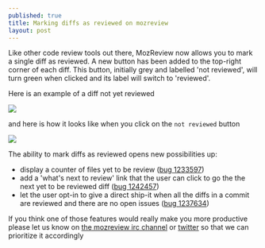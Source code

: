 ```yaml
---
published: true
title: Marking diffs as reviewed on mozreview
layout: post
---
```

Like other code review tools out there, MozReview now allows you to mark a single diff as reviewed.
A new button has been added to the top-right corner of each diff. This button, initially grey and labelled 'not reviewed', will turn green when clicked and its label will switch to 'reviewed'.

Here is an example of a diff not yet reviewed

![](http://i.imgur.com/0szhd4Y.png)

and here is how it looks like when you click on the `not reviewed` button

![](http://i.imgur.com/bdGA47j.png)

The ability to mark diffs as reviewed opens new possibilities up:

 * display a counter of files yet to be review ([bug 1233597](https://bugzilla.mozilla.org/show_bug.cgi?id=1233597))
 * add a 'what's next to review' link that the user can click to go the the next yet to be reviewed diff ([bug 1242457](https://bugzilla.mozilla.org/show_bug.cgi?id=1242457))
 * let the user opt-in to give a direct ship-it when all the diffs in a commit are reviewed and there are no open issues ([bug 1237634](https://bugzilla.mozilla.org/show_bug.cgi?id=1237634))

If you think one of those features would really make you more productive please let us know on [the mozreview irc channel](irc://irc.mozilla.org/#mozreview) or [twitter](https://twitter.com/_mozreview) so that we can prioritize it accordingly